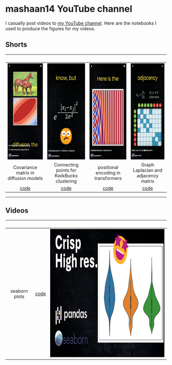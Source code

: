 # mashaan14 YouTube channel
I casually post videos to [my YouTube channel](https://youtube.com/@mashaan14). Here are the notebooks I used to produce the figures for my videos.

## Shorts
|&nbsp;|&nbsp;|&nbsp;|&nbsp;|
| :---: | :---: | :---: | :---: |
| [<img height=300 src="imgs/2023_11_02_covariance_in_diffusion.png" />](https://youtube.com/shorts/4jYY0b52NIQ?feature=share) | [<img height=300 src="imgs/2023_11_07_graph_construction.png" />](https://youtube.com/shorts/Sl93IlD_1VU?feature=share) | [<img height=300 src="imgs/2023_11_10_positional_encoding.png" />](https://youtube.com/shorts/T6N1v7NyeS4?feature=share) | [<img height=300 src="imgs/2023_11_12_graph_Laplacian.png" />](https://youtube.com/shorts/jr93FHW1krg?feature=share) |
| Covariance matrix in diffusion models | Connecting points for KwikBucks clustering | positional encoding in transformers | Graph Laplacian and adjacency matrix |
| [code](https://github.com/mashaan14/YouTube-channel/blob/main/2023_11_02_covariance_in_diffusion.ipynb) | [code](https://github.com/mashaan14/YouTube-channel/blob/main/2023_11_07_graph_construction.ipynb) | [code](https://github.com/mashaan14/YouTube-channel/blob/main/2023_11_10_positional_encoding.ipynb) | [code](https://github.com/mashaan14/YouTube-channel/blob/main/2023_11_12_graph_Laplacian.ipynb) |

---

## Videos
|&nbsp;|&nbsp;|&nbsp;|
| :---: | :---: | :---: |
| seaborn plots | [code](https://github.com/mashaan14/YouTube-channel/blob/main/2023_11_13_seaborn_plots.ipynb) | [<img height=400 src="imgs/2023_11_13_seaborn_plots.png" />](https://youtu.be/uI6w_lEVZCs?feature=shared) |
